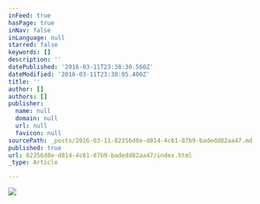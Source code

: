 ```yaml
---
inFeed: true
hasPage: true
inNav: false
inLanguage: null
starred: false
keywords: []
description: ''
datePublished: '2016-03-11T23:38:30.560Z'
dateModified: '2016-03-11T23:38:05.400Z'
title: ''
author: []
authors: []
publisher:
  name: null
  domain: null
  url: null
  favicon: null
sourcePath: _posts/2016-03-11-82356d8e-d814-4c61-87b9-badedd82aa47.md
published: true
url: 82356d8e-d814-4c61-87b9-badedd82aa47/index.html
_type: Article

---
```

![](https://the-grid-user-content.s3-us-west-2.amazonaws.com/eb9e1c98-35e8-4a0d-9919-9a3c4f69adeb.jpg)